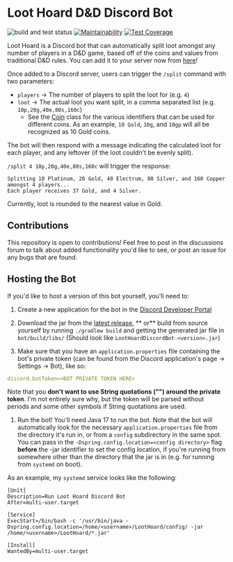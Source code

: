 # Loot Hoard D&D Discord Bot

<!-- 
Commenting out while I don't have a server running for the bot. 

[![Discord](https://img.shields.io/badge/Add%20Loot%20Hoard-%237289DA.svg?style=flat&logo=discord&logoColor=white)](https://discord.com/api/oauth2/authorize?client_id=1000943034202066984&permissions=2048&scope=bot%20applications.commands)  -->

![build and test status](https://github.com/jsoberg/Loot-Hoard-DnD-Discord-Bot/actions/workflows/gradle.yml/badge.svg?branch=main)  [![Maintainability](https://api.codeclimate.com/v1/badges/6c0494fce51d8e7d7830/maintainability)](https://codeclimate.com/github/jsoberg/Loot-Hoard-DnD-Discord-Bot/maintainability)  [![Test Coverage](https://api.codeclimate.com/v1/badges/6c0494fce51d8e7d7830/test_coverage)](https://codeclimate.com/github/jsoberg/Loot-Hoard-DnD-Discord-Bot/test_coverage)

Loot Hoard is a Discord bot that can automatically split loot amongst any number of players in a
D&amp;D game, based off of the coins and values from traditional D&amp;D rules. You can add it to
your server now
from [here](https://discord.com/api/oauth2/authorize?client_id=1000943034202066984&permissions=2048&scope=bot%20applications.commands)!

Once added to a Discord server, users can trigger the `/split` command with two parameters:

- `players` -> The number of players to split the loot for (e.g. `4`)
- `loot` -> The actual loot you want split, in a comma separated list (e.g. `10p,20g,40e,80s,160c`)
    - See
      the [Coin](https://github.com/jsoberg/Loot-Split-Discord-Bot/blob/main/domain/src/main/kotlin/com/soberg/loothoard/domain/Coin.kt)
      class for the various identifiers that can be used for different coins. As an
      example, `10 Gold`, `10g`, and `10gp` will all be recognized as 10 Gold coins.

The bot will then respond with a message indicating the calculated loot for each player, and any
leftover (if the loot couldn't be evenly split).

`/split 4 10p,20g,40e,80s,160c` will trigger the response:

```
Splitting 10 Platinum, 20 Gold, 40 Electrum, 80 Silver, and 160 Copper amongst 4 players...
Each player receives 37 Gold, and 4 Silver.
```

Currently, loot is rounded to the nearest value in Gold.

## Contributions

This repository is open to contributions! Feel free to post in the discussions forum to talk about
added functionality you'd like to see, or post an issue for any bugs that are found.

<!-- 
Commenting out while I don't have a server running for the bot. 
## Using the Bot

You can add my hosted version of Loot Hoard to your
server [here](https://discord.com/api/oauth2/authorize?client_id=1000943034202066984&permissions=2048&scope=bot%20applications.commands)!
-->

## Hosting the Bot

If you'd like to host a version of this bot yourself, you'll need to:

1. Create a new application for the bot in
   the [Discord Developer Portal](https://discord.com/developers/applications)

1. Download the jar from
   the [latest release](https://github.com/jsoberg/Loot-Hoard-DnD-Discord-Bot/releases/latest), **
   or** build from source yourself by running `./gradlew build` and getting the generated jar file
   in `bot/build/libs/` (Should look like `LootHoardDiscordBot-<version>.jar`)

1. Make sure that you have an `application.properties` file containing the bot's private token (can
   be found from the Discord application's page -> Settings -> Bot), like so:

```yaml
discord.botToken=<BOT PRIVATE TOKEN HERE>
```

Note that you **don't want to use String quotations ("") around the private token**. I'm not
entirely sure why, but the token will be parsed without periods and some other symbols if String
quotations are used.

1. Run the bot!
   You'll need Java 17 to run the bot. Note that the bot will automatically look for the
   necessary `application.properties` file from the directory it's run in, or from a `config`
   subdirectory in the same spot. You can pass in the `-Dspring.config.location=<config directory>`
   flag **before** the -jar identifier to set the config location, if you're running from somewhere
   other than the directory that the jar is in (e.g. for running from `systemd` on boot).

As an example, my `systemd` service looks like the following:

```
[Unit]
Description=Run Loot Hoard Discord Bot
After=multi-user.target

[Service]
ExecStart=/bin/bash -c '/usr/bin/java -Dspring.config.location=/home/<username>/LootHoard/config/ -jar /home/<username>/LootHoard/*.jar'

[Install]
WantedBy=multi-user.target
```
